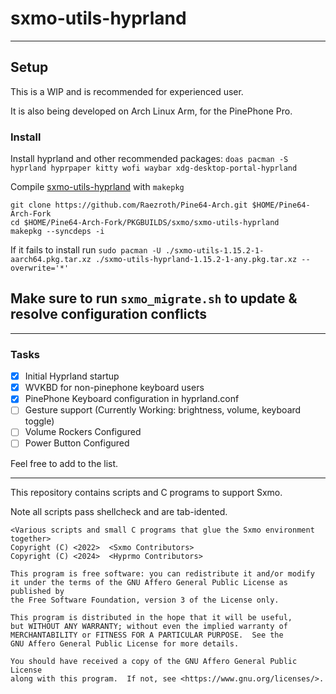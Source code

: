 # sxmo-utils-hyprland
---

## Setup

This is a WIP and is recommended for experienced user. 

It is also being developed on Arch Linux Arm, for the PinePhone Pro.

### Install

Install hyprland and other recommended packages: `doas pacman -S hyprland hyprpaper kitty wofi waybar xdg-desktop-portal-hyprland`

Compile [sxmo-utils-hyprland](https://github.com/Raezroth/Pine64-Arch/tree/master/PKGBUILDS/sxmo/sxmo-utils-hyprland) with `makepkg`

```
git clone https://github.com/Raezroth/Pine64-Arch.git $HOME/Pine64-Arch-Fork
cd $HOME/Pine64-Arch-Fork/PKGBUILDS/sxmo/sxmo-utils-hyprland
makepkg --syncdeps -i
```

If it fails to install run `sudo pacman -U ./sxmo-utils-1.15.2-1-aarch64.pkg.tar.xz ./sxmo-utils-hyprland-1.15.2-1-any.pkg.tar.xz --overwrite='*'`

## Make sure to run `sxmo_migrate.sh` to update & resolve configuration conflicts

---

### Tasks
- [x] Initial Hyprland startup
- [X] WVKBD for non-pinephone keyboard users
- [X] PinePhone Keyboard configuration in hyprland.conf
- [ ] Gesture support (Currently Working: brightness, volume, keyboard toggle)
- [ ] Volume Rockers Configured
- [ ] Power Button Configured

Feel free to add to the list.

---

This repository contains scripts and C programs to support Sxmo.

Note all scripts pass shellcheck and are tab-idented.

    <Various scripts and small C programs that glue the Sxmo environment together>
    Copyright (C) <2022>  <Sxmo Contributors>
    Copyright (C) <2024>  <Hyprmo Contributors>
    
    This program is free software: you can redistribute it and/or modify
    it under the terms of the GNU Affero General Public License as published by
    the Free Software Foundation, version 3 of the License only.

    This program is distributed in the hope that it will be useful,
    but WITHOUT ANY WARRANTY; without even the implied warranty of
    MERCHANTABILITY or FITNESS FOR A PARTICULAR PURPOSE.  See the
    GNU Affero General Public License for more details.

    You should have received a copy of the GNU Affero General Public License
    along with this program.  If not, see <https://www.gnu.org/licenses/>.

